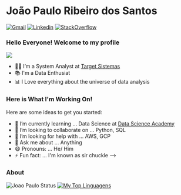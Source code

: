 # João Paulo Ribeiro dos Santos

[![Gmail](https://img.shields.io/badge/-Gmail-c14438?style=for-the-badge&logo=Gmail&logoColor=white&link=mailto:karanalpe@gmail.com)](mailto:joao1615@gmail.com)
[![Linkedin](https://img.shields.io/badge/LinkedIn-blue?style=for-the-badge&logo=Linkedin)](https://www.linkedin.com/in/joão-paulo-ribeiro-dos-santos-7716499b)
[![StackOverflow](https://img.shields.io/badge/Stackoverflow-lightgrey?style=for-the-badge&logo=stack-overflow)](https://stackoverflow.com/users/15117023/joao-paulo-santos)

### Hello Everyone! Welcome to my profile
<p><img style='margin: 0 auto' src="https://media.giphy.com/media/XD9o33QG9BoMis7iM4/source.gif"></p>

- 👨‍💻 I’m a System Analyst at <a target="_blank" href="https://www.targetsistemas.com.br/">Target Sistemas</a>
- 📚 I'm a Data Enthusiat
- 📊 I Love everything about the universe of data analysis

### Here is What I'm Working On! 

Here are some ideas to get you started:

- 🌱 I’m currently learning ... Data Science at <a target="_blank" href="https://www.datascienceacademy.com.br/">Data Science Academy</a>
- 👯 I’m looking to collaborate on ... Python, SQL
- 🤔 I’m looking for help with ... AWS, GCP
- 💬 Ask me about ... Anything
- 😄 Pronouns: ... He/ Him
- ⚡ Fun fact: ... I'm known as sir chuckle
-->

### About

![Joao Paulo Status](https://github-readme-stats.vercel.app/api?username=Joao-TheCosmosIsInfinite&layout&show_icons=true)
[![My Top Linguagens](https://github-readme-stats.vercel.app/api/top-langs/?username=Joao-TheCosmosIsInfinite&layout=compact)](https://github.com/anuraghazra/github-readme-stats)



